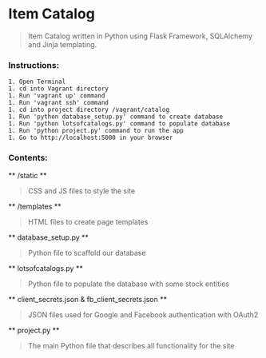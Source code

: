 # Item Catalog

> Item Catalog written in Python using Flask Framework,
> SQLAlchemy and Jinja templating.

### Instructions:

    1. Open Terminal
    1. cd into Vagrant directory
    1. Run 'vagrant up' command
    1. Run 'vagrant ssh' command
    1. cd into project directory /vagrant/catalog
    1. Run 'python database_setup.py' command to create database
    1. Run 'python lotsofcatalogs.py' command to populate database
    1. Run 'python project.py' command to run the app
    1. Go to http://localhost:5000 in your browser


### Contents:

** /static **
> CSS and JS files to style the site

** /templates **
> HTML files to create page templates

** database_setup.py **
> Python file to scaffold our database

** lotsofcatalogs.py **
> Python file to populate the database
> with some stock entities

** client_secrets.json & fb_client_secrets.json **
> JSON files used for Google and Facebook
> authentication with OAuth2

** project.py **
> The main Python file that describes
> all functionality for the site
